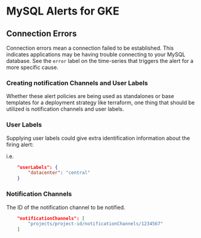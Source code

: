 # MySQL Alerts for GKE

## Connection Errors
Connection errors mean a connection failed to be established. This indicates applications may be having trouble connecting to your MySQL database. See the `error` label on the time-series that triggers the alert for a more specific cause.


### Creating notification Channels and User Labels

Whether these alert policies are being used as standalones or base templates for a deployment strategy like terraform, one thing that should be utilized is notification channels and user labels.

### User Labels

Supplying user labels could give extra identification information about the firing alert:

i.e.

```json
    "userLabels": {
        "datacenter": "central"
    }
```

### Notification Channels

The ID of the notification channel to be notified.

```json
    "notificationChannels": [
        "projects/project-id/notificationChannels/1234567"
    ]
```
